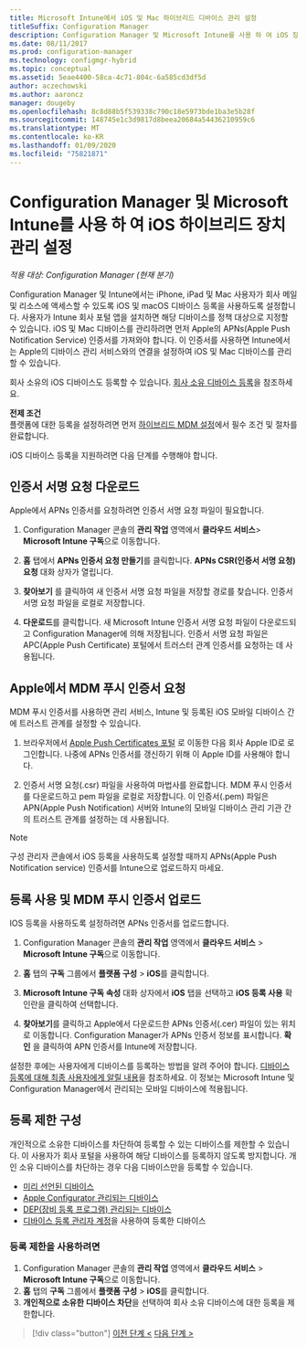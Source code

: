 ```yaml
---
title: Microsoft Intune에서 iOS 및 Mac 하이브리드 디바이스 관리 설정
titleSuffix: Configuration Manager
description: Configuration Manager 및 Microsoft Intune를 사용 하 여 iOS 장치 관리를 설정 합니다.
ms.date: 08/11/2017
ms.prod: configuration-manager
ms.technology: configmgr-hybrid
ms.topic: conceptual
ms.assetid: 5eae4400-58ca-4c71-804c-6a585cd3df5d
author: aczechowski
ms.author: aaroncz
manager: dougeby
ms.openlocfilehash: 8c8d88b5f539338c790c18e5973bde1ba3e5b28f
ms.sourcegitcommit: 148745e1c3d9817d8beea20684a54436210959c6
ms.translationtype: MT
ms.contentlocale: ko-KR
ms.lasthandoff: 01/09/2020
ms.locfileid: "75821871"
---
```

# <a name="set-up-ios-hybrid-device-management-with-configuration-manager-and-microsoft-intune"></a>Configuration Manager 및 Microsoft Intune를 사용 하 여 iOS 하이브리드 장치 관리 설정

*적용 대상: Configuration Manager (현재 분기)*

Configuration Manager 및 Intune에서는 iPhone, iPad 및 Mac 사용자가 회사 메일 및 리소스에 액세스할 수 있도록 iOS 및 macOS 디바이스 등록을 사용하도록 설정합니다. 사용자가 Intune 회사 포털 앱을 설치하면 해당 디바이스를 정책 대상으로 지정할 수 있습니다. iOS 및 Mac 디바이스를 관리하려면 먼저 Apple의 APNs(Apple Push Notification Service) 인증서를 가져와야 합니다. 이 인증서를 사용하면 Intune에서는 Apple의 디바이스 관리 서비스와의 연결을 설정하여 iOS 및 Mac 디바이스를 관리할 수 있습니다.  

 회사 소유의 iOS 디바이스도 등록할 수 있습니다.  [회사 소유 디바이스 등록](enroll-company-owned-devices.md)을 참조하세요.  

**전제 조건**<br>
플랫폼에 대한 등록을 설정하려면 먼저 [하이브리드 MDM 설정](setup-hybrid-mdm.md)에서 필수 조건 및 절차를 완료합니다.

iOS 디바이스 등록을 지원하려면 다음 단계를 수행해야 합니다.  

## <a name="download-a-certificate-signing-request"></a>인증서 서명 요청 다운로드
Apple에서 APNs 인증서를 요청하려면 인증서 서명 요청 파일이 필요합니다.  

1.  Configuration Manager 콘솔의 **관리 작업** 영역에서 **클라우드 서비스**> **Microsoft Intune 구독**으로 이동합니다.  

2.  **홈** 탭에서 **APNs 인증서 요청 만들기**를 클릭합니다. **APNs CSR(인증서 서명 요청) 요청** 대화 상자가 열립니다.  

3.  **찾아보기** 를 클릭하여 새 인증서 서명 요청 파일을 저장할 경로를 찾습니다. 인증서 서명 요청 파일을 로컬로 저장합니다.  

4.  **다운로드**를 클릭합니다. 새 Microsoft Intune 인증서 서명 요청 파일이 다운로드되고 Configuration Manager에 의해 저장됩니다. 인증서 서명 요청 파일은 APC(Apple Push Certificate) 포털에서 트러스터 관계 인증서를 요청하는 데 사용됩니다.  

## <a name="request-an-mdm-push-certificate-from-apple"></a>Apple에서 MDM 푸시 인증서 요청
MDM 푸시 인증서를 사용하면 관리 서비스, Intune 및 등록된 iOS 모바일 디바이스 간에 트러스트 관계를 설정할 수 있습니다.  

1.  브라우저에서 [Apple Push Certificates 포털](https://identity.apple.com/pushcert) 로 이동한 다음 회사 Apple ID로 로그인합니다. 나중에 APNs 인증서를 갱신하기 위해 이 Apple ID를 사용해야 합니다.  

2.  인증서 서명 요청(.csr) 파일을 사용하여 마법사를 완료합니다. MDM 푸시 인증서를 다운로드하고 pem 파일을 로컬로 저장합니다. 이 인증서(.pem) 파일은 APN(Apple Push Notification) 서버와 Intune의 모바일 디바이스 관리 기관 간의 트러스트 관계를 설정하는 데 사용됩니다.  

> [!NOTE]  
>  구성 관리자 콘솔에서 iOS 등록을 사용하도록 설정할 때까지 APNs(Apple Push Notification service) 인증서를 Intune으로 업로드하지 마세요.  

## <a name="enable-enrollment-and-upload-the-mdm-push-certificate"></a>등록 사용 및 MDM 푸시 인증서 업로드
IOS 등록을 사용하도록 설정하려면 APNs 인증서를 업로드합니다.  

1.  Configuration Manager 콘솔의 **관리 작업** 영역에서 **클라우드 서비스** > **Microsoft Intune 구독**으로 이동합니다.  

2.  **홈** 탭의 **구독** 그룹에서 **플랫폼 구성** > **iOS**를 클릭합니다.  

3.  **Microsoft Intune 구독 속성** 대화 상자에서 **iOS** 탭을 선택하고 **iOS 등록 사용** 확인란을 클릭하여 선택합니다.  
4.  **찾아보기**를 클릭하고 Apple에서 다운로드한 APNs 인증서(.cer) 파일이 있는 위치로 이동합니다. Configuration Manager가 APNs 인증서 정보를 표시합니다. **확인** 을 클릭하여 APN 인증서를 Intune에 저장합니다.  

설정한 후에는 사용자에게 디바이스를 등록하는 방법을 알려 주어야 합니다. [디바이스 등록에 대해 최종 사용자에게 알릴 내용](https://docs.microsoft.com/intune/end-user-educate)을 참조하세요. 이 정보는 Microsoft Intune 및 Configuration Manager에서 관리되는 모바일 디바이스에 적용됩니다.

## <a name="configure-enrollment-restrictions"></a>등록 제한 구성

개인적으로 소유한 디바이스를 차단하여 등록할 수 있는 디바이스를 제한할 수 있습니다. 이 사용자가 회사 포털을 사용하여 해당 디바이스를 등록하지 않도록 방지합니다. 개인 소유 디바이스를 차단하는 경우 다음 디바이스만을 등록할 수 있습니다.
- [미리 선언된 디바이스](predeclare-devices-with-hardware-id.md)
- [Apple Configurator 관리되는 디바이스](ios-hybrid-enrollment-using-apple-configurator.md)
- [DEP(장비 등록 프로그램) 관리되는 디바이스](ios-device-enrollment-program-for-hybrid.md)
- [디바이스 등록 관리자 계정](enroll-devices-with-device-enrollment-manager.md)을 사용하여 등록한 디바이스

### <a name="to-enable-enrollment-restrictions"></a>등록 제한을 사용하려면
1. Configuration Manager 콘솔의 **관리 작업** 영역에서 **클라우드 서비스** > **Microsoft Intune 구독**으로 이동합니다.
2. **홈** 탭의 **구독** 그룹에서 **플랫폼 구성** > **iOS**를 클릭합니다.
3. **개인적으로 소유한 디바이스 차단**을 선택하여 회사 소유 디바이스에 대한 등록을 제한합니다.

> [!div class="button"]
> [이전 단계 <](create-service-connection-point.md)  [다음 단계 >](set-up-additional-management.md)
